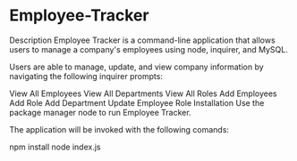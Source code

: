# Employee-Tracker

Description
Employee Tracker is a command-line application that allows users to manage a company's employees using node, inquirer, and MySQL.

Users are able to manage, update, and view company information by navigating the following inquirer prompts:

View All Employees
View All Departments
View All Roles
Add Employees
Add Role
Add Department
Update Employee Role
Installation
Use the package manager node to run Employee Tracker.

The application will be invoked with the following comands:

npm install
node index.js
